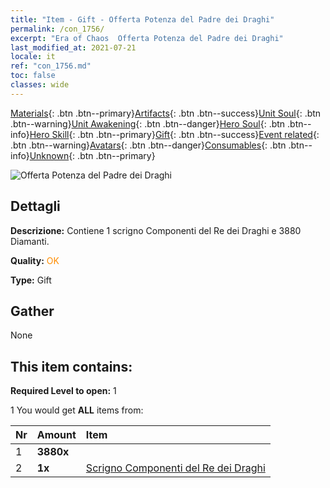 ```yaml
---
title: "Item - Gift - Offerta Potenza del Padre dei Draghi"
permalink: /con_1756/
excerpt: "Era of Chaos  Offerta Potenza del Padre dei Draghi"
last_modified_at: 2021-07-21
locale: it
ref: "con_1756.md"
toc: false
classes: wide
---
```

 [Materials](/ItemsIT/){: .btn .btn--primary}[Artifacts](/ItemsIT/Artifacts/){: .btn .btn--success}[Unit Soul](/ItemsIT/UnitSoul/){: .btn .btn--warning}[Unit Awakening](/ItemsIT/UnitAwakening/){: .btn .btn--danger}[Hero Soul](/ItemsIT/HeroSoul/){: .btn .btn--info}[Hero Skill](/ItemsIT/HeroSkill/){: .btn .btn--primary}[Gift](/ItemsIT/Gift/){: .btn .btn--success}[Event related](/ItemsIT/Events/){: .btn .btn--warning}[Avatars](/ItemsIT/Avatars/){: .btn .btn--danger}[Consumables](/ItemsIT/Consumables/){: .btn .btn--info}[Unknown](/ItemsIT/Unknown/){: .btn .btn--primary}

 ![Offerta Potenza del Padre dei Draghi](/images/t/i_907372.png)

## Dettagli
 **Descrizione:** Contiene 1 scrigno Componenti del Re dei Draghi e 3880 Diamanti.

 **Quality:** <span style="color: #FF8C00">OK</span>

 **Type:** Gift

## Gather

  None

## This item contains:

 **Required Level to open:** 1

 1 You would get **ALL** items  from:

  | Nr | Amount |     Item    |
  |:---|:-------|:------------|
  | 1 |  **3880x** | <i class="fas fa-gem"/> |  | 
  | 2 |  **1x** | [Scrigno Componenti del Re dei Draghi](/ItemsIT/con_1348/) |  | 

